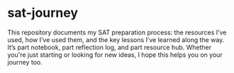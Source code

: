 # sat-journey
This repository documents my SAT preparation process: the resources I’ve used, how I’ve used them, and the key lessons I’ve learned along the way. It’s part notebook, part reflection log, and part resource hub. Whether you're just starting or looking for new ideas, I hope this helps you on your journey too.
